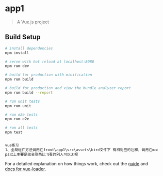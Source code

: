# app1

> A Vue.js project

## Build Setup

``` bash
# install dependencies
npm install

# serve with hot reload at localhost:8080
npm run dev

# build for production with minification
npm run build

# build for production and view the bundle analyzer report
npm run build --report

# run unit tests
npm run unit

# run e2e tests
npm run e2e

# run all tests
npm test


vue练习
1、全局组件方法调用在front\app1\src\assets\bird文件下 有相对应的注释，调用在main.js，主要实现放在front\app1\src\components\HelloWorld.vue，由于是全局组件 所以可以全局调用
ps以上主要是给金刚芭比飞看的别人可以无视
```

For a detailed explanation on how things work, check out the [guide](http://vuejs-templates.github.io/webpack/) and [docs for vue-loader](http://vuejs.github.io/vue-loader).
